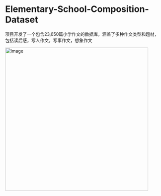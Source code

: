 # Elementary-School-Composition-Dataset
项目开发了一个包含23,650篇小学作文的数据库，涵盖了多种作文类型和题材，包括读后感，写人作文，写事作文，想象作文

<img width="460" alt="image" src="https://github.com/user-attachments/assets/22151585-1daf-4510-9398-0accb85ac39c" />
